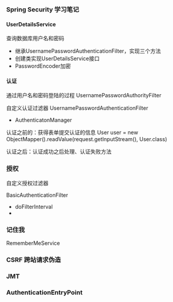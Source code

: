 ### Spring Security 学习笔记

#### UserDetailsService
查询数据库用户名和密码
- 继承UsernamePasswordAuthenticationFilter，实现三个方法
- 创建类实现UserDetailsService接口
- PasswordEncoder加密

#### 认证
通过用户名和密码登陆的过程
UsernamePasswordAuthorityFilter

自定义认证过滤器
UsernamePasswordAuthenticationFilter

- AuthenticatonManager

认证之前的：获得表单提交认证的信息
User user = new ObjectMapper().readValue(request.getInputStream(), User.class)

认证之后：认证成功之后处理、认证失败方法



### 授权

自定义授权过滤器

BasicAuthenticationFilter
- doFilterInterval
- 


### 记住我

RememberMeService

### CSRF 跨站请求伪造

### JMT


### AuthenticationEntryPoint


